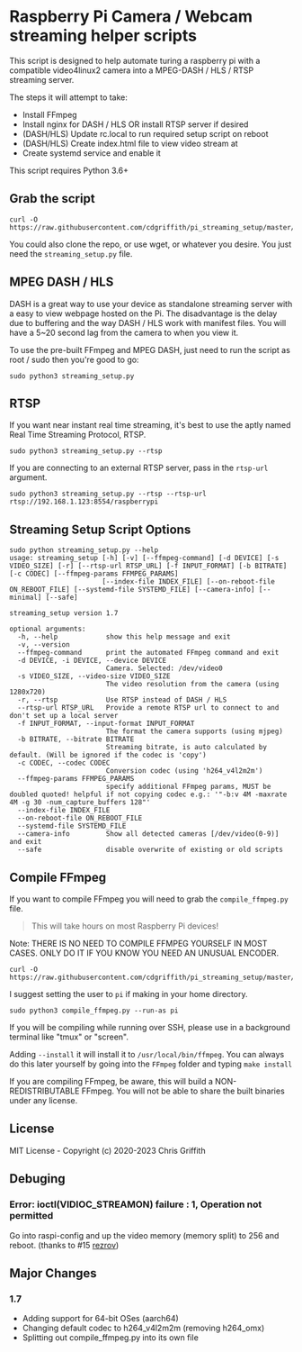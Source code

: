 # Raspberry Pi Camera / Webcam streaming helper scripts

This script is designed to help automate turing a raspberry pi with a
compatible video4linux2 camera into a MPEG-DASH / HLS / RTSP streaming server.

The steps it will attempt to take:

* Install FFmpeg
* Install nginx for DASH / HLS OR install RTSP server if desired
* (DASH/HLS) Update rc.local to run required setup script on reboot
* (DASH/HLS) Create index.html file to view video stream at
* Create systemd service and enable it

This script requires Python 3.6+

## Grab the script

```
curl -O https://raw.githubusercontent.com/cdgriffith/pi_streaming_setup/master/streaming_setup.py
```

You could also clone the repo, or use wget, or whatever you desire. You just need the `streaming_setup.py` file.


## MPEG DASH / HLS

DASH is a great way to use your device as standalone streaming server with a easy to view webpage hosted on the Pi.
The disadvantage is the delay due to buffering and the way DASH / HLS work with manifest files. You will have a 5~20
second lag from the camera to when you view it.

To use the pre-built FFmpeg and MPEG DASH, just need to run the script as root / sudo then you're good to go:

```
sudo python3 streaming_setup.py
```

## RTSP

If you want near instant real time streaming, it's best to use the aptly named Real Time Streaming Protocol, RTSP.

```
sudo python3 streaming_setup.py --rtsp
```

If you are connecting to an external RTSP server, pass in the `rtsp-url` argument.

```
sudo python3 streaming_setup.py --rtsp --rtsp-url rtsp://192.168.1.123:8554/raspberrypi
```

## Streaming Setup Script Options

```
sudo python streaming_setup.py --help
usage: streaming_setup [-h] [-v] [--ffmpeg-command] [-d DEVICE] [-s VIDEO_SIZE] [-r] [--rtsp-url RTSP_URL] [-f INPUT_FORMAT] [-b BITRATE] [-c CODEC] [--ffmpeg-params FFMPEG_PARAMS]
                       [--index-file INDEX_FILE] [--on-reboot-file ON_REBOOT_FILE] [--systemd-file SYSTEMD_FILE] [--camera-info] [--minimal] [--safe]

streaming_setup version 1.7

optional arguments:
  -h, --help            show this help message and exit
  -v, --version
  --ffmpeg-command      print the automated FFmpeg command and exit
  -d DEVICE, -i DEVICE, --device DEVICE
                        Camera. Selected: /dev/video0
  -s VIDEO_SIZE, --video-size VIDEO_SIZE
                        The video resolution from the camera (using 1280x720)
  -r, --rtsp            Use RTSP instead of DASH / HLS
  --rtsp-url RTSP_URL   Provide a remote RTSP url to connect to and don't set up a local server
  -f INPUT_FORMAT, --input-format INPUT_FORMAT
                        The format the camera supports (using mjpeg)
  -b BITRATE, --bitrate BITRATE
                        Streaming bitrate, is auto calculated by default. (Will be ignored if the codec is 'copy')
  -c CODEC, --codec CODEC
                        Conversion codec (using 'h264_v4l2m2m')
  --ffmpeg-params FFMPEG_PARAMS
                        specify additional FFmpeg params, MUST be doubled quoted! helpful if not copying codec e.g.: '"-b:v 4M -maxrate 4M -g 30 -num_capture_buffers 128"'
  --index-file INDEX_FILE
  --on-reboot-file ON_REBOOT_FILE
  --systemd-file SYSTEMD_FILE
  --camera-info         Show all detected cameras [/dev/video(0-9)] and exit
  --safe                disable overwrite of existing or old scripts
```

## Compile FFmpeg
If you want to compile FFmpeg you will need to grab the `compile_ffmpeg.py` file.

> This will take hours on most Raspberry Pi devices!

Note: THERE IS NO NEED TO COMPILE FFMPEG YOURSELF IN MOST CASES. ONLY DO IT IF YOU KNOW YOU NEED AN UNUSUAL ENCODER.

```
curl -O https://raw.githubusercontent.com/cdgriffith/pi_streaming_setup/master/compile_ffmpeg.py
```

I suggest setting the user to `pi` if making in your home directory.

```
sudo python3 compile_ffmpeg.py --run-as pi
```

If you will be compiling while running over SSH, please use in a background terminal like "tmux" or "screen".

Adding `--install` it will install it to `/usr/local/bin/ffmpeg`. You can always do this later yourself by
going into the `FFmpeg` folder and typing `make install`

If you are compiling FFmpeg, be aware, this will build a NON-REDISTRIBUTABLE FFmpeg.
You will not be able to share the built binaries under any license.

## License

MIT License - Copyright (c) 2020-2023 Chris Griffith

## Debuging

### Error: ioctl(VIDIOC_STREAMON) failure : 1, Operation not permitted

Go into raspi-config and up the video memory (memory split) to 256 and reboot. (thanks to #15 [rezrov](https://github.com/cdgriffith/pi_streaming_setup/issues/15))

## Major Changes

### 1.7

* Adding support for 64-bit OSes (aarch64)
* Changing default codec to h264_v4l2m2m (removing h264_omx)
* Splitting out compile_ffmpeg.py into its own file
